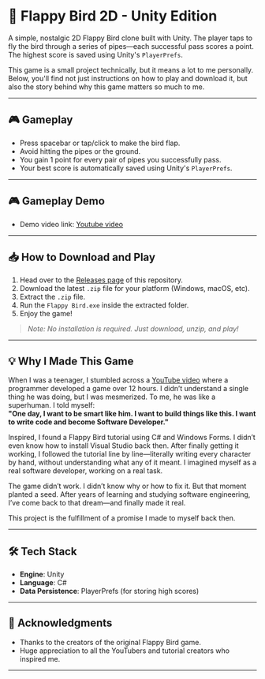 # 🐤 Flappy Bird 2D - Unity Edition

A simple, nostalgic 2D Flappy Bird clone built with Unity. The player taps to fly the bird through a series of pipes—each successful pass scores a point. The highest score is saved using Unity's `PlayerPrefs`.

This game is a small project technically, but it means a lot to me personally. Below, you'll find not just instructions on how to play and download it, but also the story behind why this game matters so much to me.

---

## 🎮 Gameplay

- Press spacebar or tap/click to make the bird flap.
- Avoid hitting the pipes or the ground.
- You gain 1 point for every pair of pipes you successfully pass.
- Your best score is automatically saved using Unity's `PlayerPrefs`.

---

## 🎮 Gameplay Demo

- Demo video link: [Youtube video](https://youtu.be/L0xLFB3BgDg)

---

## 📥 How to Download and Play

1. Head over to the [Releases page](https://github.com/GrigorM-debug/FlappyBird2D-Unity/releases/tag/v2.0.0) of this repository.
2. Download the latest `.zip` file for your platform (Windows, macOS, etc).
3. Extract the `.zip` file.
4. Run the `Flappy Bird.exe` inside the extracted folder.
5. Enjoy the game!

> _Note: No installation is required. Just download, unzip, and play!_

---

## 💡 Why I Made This Game

When I was a teenager, I stumbled across a [YouTube video](https://www.youtube.com/watch?v=wDIQ17T3sRk&t=41818s&pp=ygUJMTIgY29kaW5n) where a programmer developed a game over 12 hours. I didn’t understand a single thing he was doing, but I was mesmerized. To me, he was like a superhuman. I told myself:  
**"One day, I want to be smart like him. I want to build things like this. I want to write code and become Software Developer."**

Inspired, I found a Flappy Bird tutorial using C# and Windows Forms. I didn’t even know how to install Visual Studio back then. After finally getting it working, I followed the tutorial line by line—literally writing every character by hand, without understanding what any of it meant. I imagined myself as a real software developer, working on a real task.

The game didn’t work. I didn’t know why or how to fix it. But that moment planted a seed. After years of learning and studying software engineering, I’ve come back to that dream—and finally made it real.

This project is the fulfillment of a promise I made to myself back then.

---

## 🛠️ Tech Stack

- **Engine**: Unity
- **Language**: C#
- **Data Persistence**: PlayerPrefs (for storing high scores)

---

## 🙌 Acknowledgments

- Thanks to the creators of the original Flappy Bird game.
- Huge appreciation to all the YouTubers and tutorial creators who inspired me.

---
